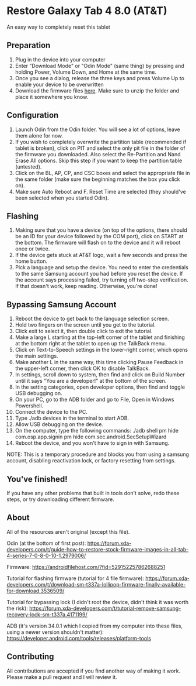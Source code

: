 # Restore Galaxy Tab 4 8.0 (AT&T)

An easy way to completely reset this tablet

## Preparation

1. Plug in the device into your computer 
2. Enter "Download Mode" or "Odin Mode" (same thing) by pressing and holding Power, Volume Down, and Home at the same time. 
3. Once you see a dialog, release the three keys and press Volume Up to enable your device to be overwritten
4. Download the firmware files [here](https://androidfilehost.com/?fid=529152257862688251). Make sure to unzip the folder and place it somewhere you know.

## Configuration

1. Launch Odin from the Odin folder. You will see a lot of options, leave them alone for now.
2. If you wish to completely overwrite the partition table (recommended if tablet is broken), click on PIT and select the only pit file in the folder of the firmware you downloaded. Also select the Re-Partition and Nand Erase All options. Skip this step if you want to keep the partition table (untested).
3. Click on the BL, AP, CP, and CSC boxes and select the appropriate file in the same folder (make sure the beginning matches the box you click on).
4. Make sure Auto Reboot and F. Reset Time are selected (they should've been selected when you started Odin).

## Flashing

1. Making sure that you have a device (on top of the options, there should be an ID for your device followed by the COM port), click on START at the bottom. The firmware will flash on to the device and it will reboot once or twice.
2. If the device gets stuck at AT&T logo, wait a few seconds and press the home button.
3. Pick a language and setup the device. You need to enter the credentials to the same Samsung account you had before you reset the device. If the account says processing failed, try turning off two-step verification. If that doesn't work, keep reading. Otherwise, you're done!

## Bypassing Samsung Account

1. Reboot the device to get back to the language selection screen.
2. Hold two fingers on the screen until you get to the tutorial.
3. Click exit to select it, then double click to exit the tutorial.
4. Make a large L starting at the top-left corner of the tablet and finishing at the bottom right at the tablet to open up the TalkBack menu.
5. Click on Text-to-Speech settings in the lower-right corner, which opens the main settings.
6. Make another L in the same way, this time clicking Pause Feedback in the upper-left corner, then click OK to disable TalkBack.
7. In settings, scroll down to system, then find and click on Build Number until it says "You are a developer!" at the bottom of the screen.
8. In the setting categories, open developer options, then find and toggle USB debugging on.
9. On your PC, go to the ADB folder and go to File, Open in Windows Powershell.
10. Connect the device to the PC.
11. Type ./adb devices in the terminal to start ADB.
12. Allow USB debugging on the device.
13. On the computer, type the following commands:
    ./adb shell
    pm hide com.osp.app.signin
    pm hide com.sec.android.SecSetupWizard
14. Reboot the device, and you won't have to sign in with Samsung.

NOTE: This is a temporary procedure and blocks you from using a samsung account, disabling reactivation lock, or factory resetting from settings.

## You've finished!

If you have any other problems that built in tools don't solve, redo these steps, or try downloading different firmware.

## About

All of the resources aren't original (except this file).

Odin (at the bottom of first post): https://forum.xda-developers.com/t/guide-how-to-restore-stock-firmware-images-in-all-tab-4-series-7-0-8-0-10-1.2979006/

Firmware: https://androidfilehost.com/?fid=529152257862688251

Tutorial for flashing firmware (tutorial for 4 file firmware): https://forum.xda-developers.com/t/download-sm-t337a-lollipop-firmware-finally-available-for-download.3536509/

Tutorial for bypassing lock (I didn't root the device, didn't think it was worth the risk): https://forum.xda-developers.com/t/tutorial-remove-samsung-recovery-lock-sm-t337a.4171199/

ADB (it's version 34.0.1 which I copied from my computer into these files, using a newer version shouldn't matter): https://developer.android.com/tools/releases/platform-tools

## Contributing

All contributions are accepted if you find another way of making it work. Please make a pull request and I will review it.
